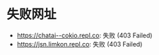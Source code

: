 # 失败网址
- https://chatai--cokio.repl.co: 失败 (403
Failed)
- https://jsn.limkon.repl.co: 失败 (403
Failed)
